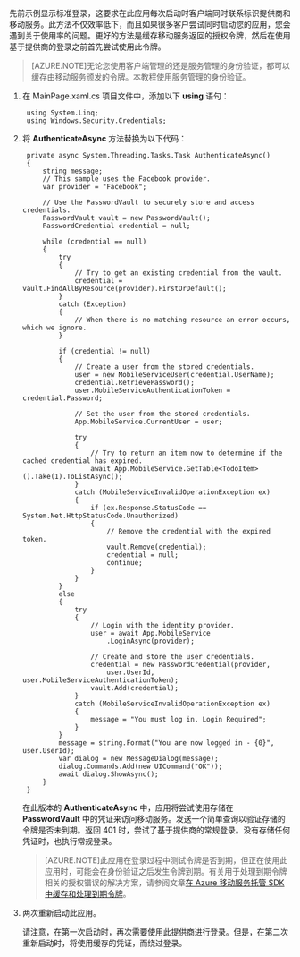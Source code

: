 ﻿
先前示例显示标准登录，这要求在此应用每次启动时客户端同时联系标识提供商和移动服务。此方法不仅效率低下，而且如果很多客户尝试同时启动您的应用，您会遇到关于使用率的问题。更好的方法是缓存移动服务返回的授权令牌，然后在使用基于提供商的登录之前首先尝试使用此令牌。 

>[AZURE.NOTE]无论您使用客户端管理的还是服务管理的身份验证，都可以缓存由移动服务颁发的令牌。本教程使用服务管理的身份验证。

1. 在 MainPage.xaml.cs 项目文件中，添加以下 **using** 语句：

		using System.Linq;		
		using Windows.Security.Credentials;		

2. 将 **AuthenticateAsync** 方法替换为以下代码：

        private async System.Threading.Tasks.Task AuthenticateAsync()
        {
            string message;
            // This sample uses the Facebook provider.
            var provider = "Facebook";
              
            // Use the PasswordVault to securely store and access credentials.
            PasswordVault vault = new PasswordVault();
            PasswordCredential credential = null;

            while (credential == null)
            {
                try
                {
                    // Try to get an existing credential from the vault.
                    credential = vault.FindAllByResource(provider).FirstOrDefault();
                }
                catch (Exception)
                {
                    // When there is no matching resource an error occurs, which we ignore.
                }

                if (credential != null)
                {
                    // Create a user from the stored credentials.
                    user = new MobileServiceUser(credential.UserName);
                    credential.RetrievePassword();
                    user.MobileServiceAuthenticationToken = credential.Password;
                    
                    // Set the user from the stored credentials.
                    App.MobileService.CurrentUser = user;

                    try
                    {
                        // Try to return an item now to determine if the cached credential has expired.
                        await App.MobileService.GetTable<TodoItem>().Take(1).ToListAsync();
                    }
                    catch (MobileServiceInvalidOperationException ex)
                    {                        
                        if (ex.Response.StatusCode == System.Net.HttpStatusCode.Unauthorized)
                        {
                            // Remove the credential with the expired token.
                            vault.Remove(credential);
                            credential = null;
                            continue;
                        }
                    }
                }
                else
                {
                    try
                    {
                        // Login with the identity provider.
                        user = await App.MobileService
                            .LoginAsync(provider);                        

                        // Create and store the user credentials.
                        credential = new PasswordCredential(provider,
                            user.UserId, user.MobileServiceAuthenticationToken);
                        vault.Add(credential);
                    }
                    catch (MobileServiceInvalidOperationException ex)
                    {
                        message = "You must log in. Login Required";
                    }
                }
                message = string.Format("You are now logged in - {0}", user.UserId);
                var dialog = new MessageDialog(message);
                dialog.Commands.Add(new UICommand("OK"));
                await dialog.ShowAsync();
            }
        }

	在此版本的 **AuthenticateAsync** 中，应用将尝试使用存储在 **PasswordVault** 中的凭证来访问移动服务。发送一个简单查询以验证存储的令牌是否未到期。返回 401 时，尝试了基于提供商的常规登录。没有存储任何凭证时，也执行常规登录。

	>[AZURE.NOTE]此应用在登录过程中测试令牌是否到期，但正在使用此应用时，可能会在身份验证之后发生令牌到期。有关用于处理到期令牌相关的授权错误的解决方案，请参阅文章[在 Azure 移动服务托管 SDK 中缓存和处理到期令牌](http://blogs.msdn.com/b/carlosfigueira/archive/2014/03/13/caching-and-handling-expired-tokens-in-azure-mobile-services-managed-sdk.aspx)。

3. 两次重新启动此应用。

	请注意，在第一次启动时，再次需要使用此提供商进行登录。但是，在第二次重新启动时，将使用缓存的凭证，而绕过登录。

<!---HONumber=71-->